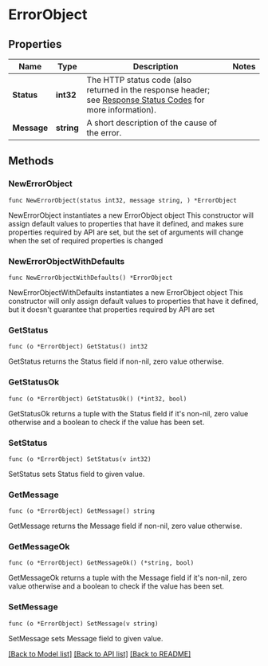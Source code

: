# ErrorObject

## Properties

Name | Type | Description | Notes
------------ | ------------- | ------------- | -------------
**Status** | **int32** | The HTTP status code (also returned in the response header; see [Response Status Codes](/documentation/web-api/#response-status-codes) for more information).  | 
**Message** | **string** | A short description of the cause of the error.  | 

## Methods

### NewErrorObject

`func NewErrorObject(status int32, message string, ) *ErrorObject`

NewErrorObject instantiates a new ErrorObject object
This constructor will assign default values to properties that have it defined,
and makes sure properties required by API are set, but the set of arguments
will change when the set of required properties is changed

### NewErrorObjectWithDefaults

`func NewErrorObjectWithDefaults() *ErrorObject`

NewErrorObjectWithDefaults instantiates a new ErrorObject object
This constructor will only assign default values to properties that have it defined,
but it doesn't guarantee that properties required by API are set

### GetStatus

`func (o *ErrorObject) GetStatus() int32`

GetStatus returns the Status field if non-nil, zero value otherwise.

### GetStatusOk

`func (o *ErrorObject) GetStatusOk() (*int32, bool)`

GetStatusOk returns a tuple with the Status field if it's non-nil, zero value otherwise
and a boolean to check if the value has been set.

### SetStatus

`func (o *ErrorObject) SetStatus(v int32)`

SetStatus sets Status field to given value.


### GetMessage

`func (o *ErrorObject) GetMessage() string`

GetMessage returns the Message field if non-nil, zero value otherwise.

### GetMessageOk

`func (o *ErrorObject) GetMessageOk() (*string, bool)`

GetMessageOk returns a tuple with the Message field if it's non-nil, zero value otherwise
and a boolean to check if the value has been set.

### SetMessage

`func (o *ErrorObject) SetMessage(v string)`

SetMessage sets Message field to given value.



[[Back to Model list]](../README.md#documentation-for-models) [[Back to API list]](../README.md#documentation-for-api-endpoints) [[Back to README]](../README.md)


